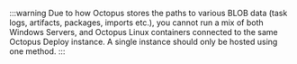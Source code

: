 :::warning
Due to how Octopus stores the paths to various BLOB data (task logs, artifacts, packages, imports etc.), you cannot run a mix of both Windows Servers, and Octopus Linux containers connected to the same Octopus Deploy instance.  A single instance should only be hosted using one method.
:::